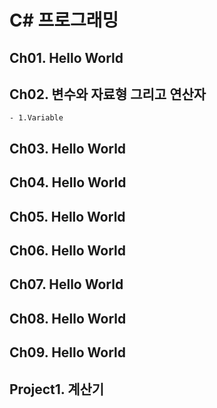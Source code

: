 # C\# 프로그래밍

## Ch01. Hello World
## Ch02. 변수와 자료형 그리고 연산자
	- 1.Variable
## Ch03. Hello World
## Ch04. Hello World
## Ch05. Hello World
## Ch06. Hello World
## Ch07. Hello World
## Ch08. Hello World
## Ch09. Hello World

## Project1. 계산기

